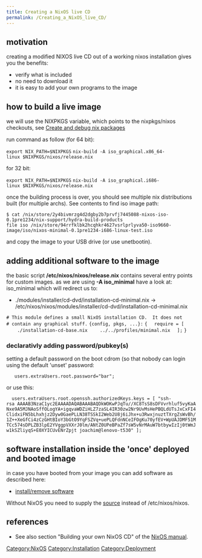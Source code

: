 ```yaml
---
title: Creating a NixOS live CD
permalink: /Creating_a_NixOS_live_CD/
---
```


motivation
----------

creating a modified NIXOS live CD out of a working nixos installation gives you the benefits:

-   verify what is included
-   no need to download it
-   it is easy to add your own programs to the image

how to build a live image
-------------------------

we will use the NIXPKGS variable, which points to the nixpkgs/nixos checkouts, see [Create and debug nix packages](/Create_and_debug_nix_packages "wikilink")

run command as follow (for 64 bit):

`export NIX_PATH=$NIXPKGS`
`nix-build -A iso_graphical.x86_64-linux $NIXPKGS/nixos/release.nix`

for 32 bit:

`export NIX_PATH=$NIXPKGS`
`nix-build -A iso_graphical.i686-linux $NIXPKGS/nixos/release.nix`

once the building process is over, you should see multiple nix distributions built (for multiple archs). See contents to find iso image path:

`$ cat /nix/store/2y4bivmrzg4d2dgby2b7prvfj7445088-nixos-iso-0.1pre1234/nix-support/hydra-build-products `
`file iso /nix/store/94rrfklbk2hcqhkr4627vsrlprlyva50-iso9660-image/iso/nixos-minimal-0.1pre1234-i686-linux-test.iso`

and copy the image to your USB drive (or use unetbootin).

adding additional software to the image
---------------------------------------

the basic script **/etc/nixos/nixos/release.nix** contains several entry points for custom images. as we are using **-A iso_minimal** have a look at: iso_minimal which will redirect us to:

-   ./modules/installer/cd-dvd/installation-cd-minimal.nix -&gt; /etc/nixos/nixos/modules/installer/cd-dvd/installation-cd-minimal.nix

`# This module defines a small NixOS installation CD.  It does not`
`# contain any graphical stuff.`
`{config, pkgs, ...}:`
`{`
`  require = [`
`    ./installation-cd-base.nix`
`    ../../profiles/minimal.nix`
`  ];`
`}`

### declarativly adding password/pubkey(s)

setting a default password on the boot cdrom (so that nobody can login using the default 'unset' password:

`   users.extraUsers.root.password="bar";`

or use this:

`  users.extraUsers.root.openssh.authorizedKeys.keys = [ "ssh-rsa AAAAB3NzaC1yc2EAAAADAQABAAABAQDkWOKwPJqTu//XC8TsS8sDFVvrhluf5vyKaANxe9A5MJNAoSffOLogYA+igqvaWDZiHLZ7zaSL4IR30zw2Nr9UvMsHePBQLdUTsJxCxFI4ClidxiFN5bLhxhjz2Dyw0GaePLLN38TSSkI2Web2U8j6iJhx+u3RwxjnuztTXrgZsWvBh/1Z++XeGfCi4zCzGHtBIoY3bGtO9YqFSZVq+uePLQFdnNCeIFOgKu70yfEV+WpUAJDMF51MTCc574sDPLZB3lpE2YVggpVXXrJ0lm/ANtZ0UPeBPaZf7sW5vNrMAuW7btbywIzIj0tWmJw1kSZliyqS+E0XYICUvENrZpjt joachim@lenovo-t530" ];`

software installation inside the 'once' deployed and booted image
-----------------------------------------------------------------

in case you have booted from your image you can add software as described here:

-   [install/remove software](/install/remove_software "wikilink")

Without NixOS you need to supply the [source](https://svn.nixos.org/repos/nix/nixos/trunk/) instead of /etc/nixos/nixos.

references
----------

-   See also section "Building your own NixOS CD" of the [NixOS manual](http://nixos.org/nixos/manual/index.html#sec-building-cd).

[Category:NixOS](/Category:NixOS "wikilink") [Category:Installation](/Category:Installation "wikilink") [Category:Deployment](/Category:Deployment "wikilink")